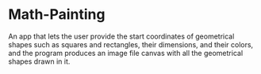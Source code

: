 # Math-Painting
An app that lets the user provide the start coordinates of geometrical shapes such as
squares and rectangles, their dimensions, and their colors, and the program produces an image file canvas with all
the geometrical shapes drawn in it.
